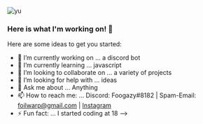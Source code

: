 ![yu](https://user-images.githubusercontent.com/56574576/101088209-29daad00-3568-11eb-888e-3c21a04642c1.jpg)


### Here is what I'm working on! 👋


Here are some ideas to get you started:

- 🔭 I’m currently working on ... a discord bot
- 🌱 I’m currently learning ... javascript
- 👯 I’m looking to collaborate on ... a variety of projects
- 🤔 I’m looking for help with ... ideas
- 💬 Ask me about ... Anything
- 📫 How to reach me: ... Discord: Foogazy#8182 | Spam-Email: foilwarp@gmail.com | [Instagram](https://www.instagram.com/foogazy__/)
- ⚡ Fun fact: ... I started coding at 18
-->
